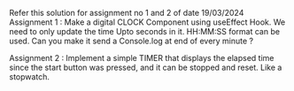 Refer this solution for assignment no 1 and 2 of date 19/03/2024
Assignment 1 : Make a digital CLOCK Component using useEffect Hook. We need to only update the time Upto seconds in it. HH:MM:SS format can be used. Can you make it send a Console.log at end of every minute ?

Assignment 2 : Implement a simple TIMER that displays the elapsed time since the start button was pressed, and it can be stopped and reset. Like a stopwatch.

